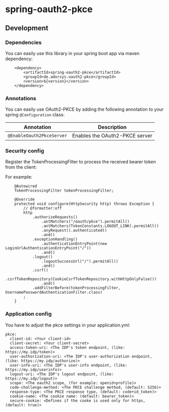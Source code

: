 # spring-oauth2-pkce

## Development

### Dependencies

You can easily use this library in your spring boot app via maven dependency:

```
    <dependency>
        <artifactId>spring-oauth2-pkce</artifactId>
        <groupId>de.adorsys.oauth2-pkce</groupId>
        <version>${version}</version>
    </dependency>
```

### Annotations

You can easily use OAuth2-PKCE by adding the following annotation to your spring `@Configuration` class:

| Annotation | Description |
|------------|-------------|
| `@EnableOauth2PkceServer` | Enables the OAuth2-PKCE server |

### Security config

Register the TokenProcessingFilter to process the received bearer token from the client:

For example:
```
    @Autowired
    TokenProcessingFilter tokenProcessingFilter;

    @Override
    protected void configure(HttpSecurity http) throws Exception {
        // @formatter:off
        http
            .authorizeRequests()
                .antMatchers("/oauth/pkce").permitAll()
                .antMatchers(TokenConstants.LOGOUT_LINK).permitAll()
                .anyRequest().authenticated()
                .and()
            .exceptionHandling()
                .authenticationEntryPoint(new LoginUrlAuthenticationEntryPoint("/"))
                .and()
            .logout()
                .logoutSuccessUrl("/").permitAll()
                .and()
            .csrf()
                .csrfTokenRepository(CookieCsrfTokenRepository.withHttpOnlyFalse())
                .and()
            .addFilterBefore(tokenProcessingFilter, UsernamePasswordAuthenticationFilter.class)
        ;
    }
```

### Application config

You have to adjust the pkce settings in your application.yml:

```
pkce:
  client-id: <Your client-id>
  client-secret: <Your client-secret>
  access-token-uri: <The IDP's token endpoint, (like: https://my.idp/token)>
  user-authorization-uri: <The IDP's user-authorization endpoint, (like: https://my.idp/authorize)>
  user-info-uri: <The IDP's user-info endpoint, (like: https://my.idp/userinfo)>
  logout-uri: <The IDP's logout endpoint, (like: https://my.idp/logout)>
  scope: <The oauth2 scope, (for example: openid+profile)>
  code-challenge-method: <The PKCE challenge method, (default: S256)>
  response-type: <The PKCE response type, (default: code+id_token)>
  cookie-name: <The cookie name: (default: bearer_token)>
  secure-cookie: <Defines if the cooke is used only for https, (default: true)>
```
